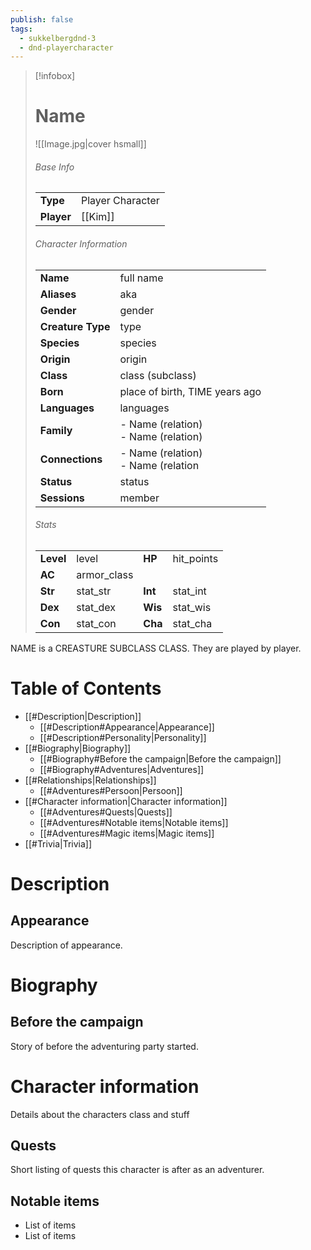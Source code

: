 ```yaml
---
publish: false
tags:
  - sukkelbergdnd-3
  - dnd-playercharacter
---
```

> [!infobox]  
> # Name
> ![[Image.jpg|cover hsmall]]  
> ###### Base Info
> | | |  
> |---|---|  
> | **Type** | Player Character |
> | **Player** | [[Kim]] |
> ###### Character Information  
> | | |  
> |---|---|  
> | **Name** | full name |
> | **Aliases** | aka |
> | **Gender** | gender | 
> | **Creature Type** | type |
> | **Species** | species |  
> | **Origin** | origin |
> | **Class** | class (subclass) |  
> | **Born** | place of birth, TIME years ago|  
> | **Languages** | languages |  
> | **Family** | - Name (relation)<br>- Name (relation) |
> | **Connections** | - Name (relation)<br>- Name (relation |
> | **Status** | status |
> | **Sessions** | member |
> ###### Stats
> | | | | |
> |---|---|---|---|
> | **Level** | level | **HP** | hit_points |
> | **AC** | armor_class | | |
> | **Str** | stat_str | **Int** | stat_int |
> | **Dex** | stat_dex | **Wis** | stat_wis |
> | **Con** | stat_con | **Cha** | stat_cha |

NAME is a CREASTURE SUBCLASS CLASS. They are played by player. 
# Table of Contents
- [[#Description|Description]]
	- [[#Description#Appearance|Appearance]]
	- [[#Description#Personality|Personality]]
- [[#Biography|Biography]]
	- [[#Biography#Before the campaign|Before the campaign]]
	- [[#Biography#Adventures|Adventures]]
- [[#Relationships|Relationships]]
	- [[#Adventures#Persoon|Persoon]]
- [[#Character information|Character information]]
	- [[#Adventures#Quests|Quests]]
	- [[#Adventures#Notable items|Notable items]]
	- [[#Adventures#Magic items|Magic items]]
- [[#Trivia|Trivia]]
# Description
## Appearance
Description of appearance.
# Biography
## Before the campaign
Story of before the adventuring party started.
# Character information
Details about the characters class and stuff
## Quests
Short listing of quests this character is after as an adventurer.
## Notable items
- List of items
- List of items